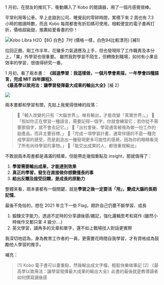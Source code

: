 1 月初，在朋友的推坑下，衝動購入了 Kobo 的閱讀器，用了一個月感覺很棒。

平常利用等公車、早上走路到公司、睡覺前的零碎時間，累積下來 2 周也有 7.3 小時的閱讀時數，而且 Kobo 每周都會有折扣碼可使用，相較便宜的電子書再打折，價格超級甜，推薦給愛看書的你！

![Kobo Libra H2O【8G 白色】7吋 (價格一樣，白色94比較漂亮) [補1]](https://imgur.com/N1XrJcj.jpg)

拉回正題，剛工作半年，花蠻多力氣適應及上手，但也發現除了工作職責及本分上，「業」外學習也很重要。
雖然我對學習不陌生，但轉換到職場，如何有小果且效率的學習，很值得研究一番。

1 月初，看了兩本書：
**《超速學習：我這樣做，一個月學會素描，一年學會四種語言，完成 MIT 四年課程》**、
**《最高學以致用法：讓學習發揮最大成果的輸出大全》**[補 2]

![](https://imgur.com/CMcIyvL.jpg)

兩本書都和學習有關，先貼上我覺得很棒的段落：

> 🔸「輸入改變的只有『大腦世界』。唯有輸出，才能改變『真實世界』。」
> 🔸「假如你正在學習一種語言，需要記得一個字，你就會練習它；若你從不需要那個字，就不會去記它。」
> 🔸「出社會後，學習通常被視為做一份工作的副產品，而非主要目標。」
> 🔸「完成一項學習計畫，通常伴隨的不是一種完成學習的感受，而是創造出一種發現更多可能性的感覺，因為你的眼睛看見了所有尚待學習的事物。」
> 🔸「能交出成果的人，都很重視輸出」

不敢說兩本周書都是滿滿的精華，但能帶走幾個重點及 insight，那就值得了：

1. **學習需要輸出成果，才能達到效果**
2. **真正的學習，發生在直接做你想變擅長的事**
3. **給出反饋及接受回饋，是成長的原動力**

整體來看，兩本書都有一個關鍵，就是**學習之後一定要活「用」，變成大腦的長期記憶**。

最後不免俗的，想在 2021 年立下一些 Flag，期許自己仍要不斷學習、成長

1. 鍛鍊文字能力，透過不定時的分享讀後感/雜記，強化邏輯思考和寫作 (雖然小時候作文都只拿 4 級分....)
2. 英文學習，讀再多的文章和單字，還不如上戰場找人對話更實際

我深切地認為，身為教育工作者的一員，更需要花時間自我學習，才有資格成為鼓勵他人學習的推手。

補充：

> [1] Kobo 電子書可以畫重點，然後輸出成文字檔，輕鬆快樂做筆記
> [2] 《最高學以致用法：讓學習發揮最大成果的輸出大全》此書的最後就是教導讀者如何撰寫讀後感
